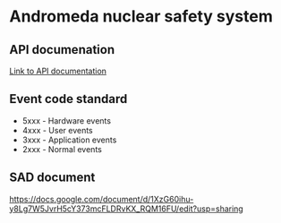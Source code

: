 # Andromeda nuclear safety system

## API documenation
[Link to API documentation](https://documenter.getpostman.com/view/4362009/SVmyPwfK?version=latest)

## Event code standard
- 5xxx - Hardware events
- 4xxx - User events
- 3xxx - Application events
- 2xxx - Normal events

## SAD document
https://docs.google.com/document/d/1XzG60ihu-y8Lg7W5JvrH5cY373mcFLDRvKX_RQM16FU/edit?usp=sharing
